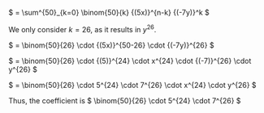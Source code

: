 $ = \sum^{50}\_{k=0} \binom{50}{k} {(5x)}^{n-k} {(-7y)}^k $

We only consider $k=26$, as it results in $y^{26}$.

$ = \binom{50}{26} \cdot {(5x)}^{50-26} \cdot {(-7y)}^{26} $

$ = \binom{50}{26} \cdot {(5)}^{24} \cdot x^{24} \cdot {(-7)}^{26} \cdot y^{26} $

$ = \binom{50}{26} \cdot 5^{24} \cdot 7^{26} \cdot x^{24} \cdot y^{26} $

Thus, the coefficient is $ \binom{50}{26} \cdot 5^{24} \cdot 7^{26} $
